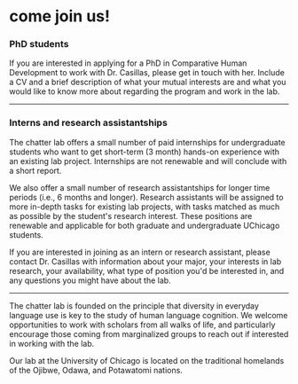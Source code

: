 # come join us!

### PhD students

If you are interested in applying for a PhD in Comparative Human Development to work with Dr. Casillas, please get in touch with her. Include a CV and a brief description of what your mutual interests are and what you would like to know more about regarding the program and work in the lab.

----

### Interns and research assistantships

The chatter lab offers a small number of paid internships for undergraduate students who want to get short-term (3 month) hands-on experience with an existing lab project. Internships are not renewable and will conclude with a short report.

We also offer a small number of research assistantships for longer time periods (i.e., 6 months and longer). Research assistants will be assigned to more in-depth tasks for existing lab projects, with tasks matched as much as possible by the student's research interest. These positions are renewable and applicable for both graduate and undergraduate UChicago students.

If you are interested in joining as an intern or research assistant, please contact Dr. Casillas with information about your major, your interests in lab research, your availability, what type of position you'd be interested in, and any questions you might have about the lab.

----
The chatter lab is founded on the principle that diversity in everyday language use is key to the study of human language cognition. We welcome opportunities to work with scholars from all walks of life, and particularly encourage those coming from marginalized groups to reach out if interested in working with the lab.

Our lab at the University of Chicago is located on the traditional homelands of the Ojibwe, Odawa, and Potawatomi nations.
